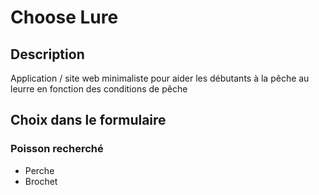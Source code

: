 # Choose Lure

## Description

Application / site web minimaliste pour aider les débutants à la pêche au leurre en fonction des conditions de pêche

## Choix dans le formulaire

### Poisson recherché

- Perche
- Brochet
